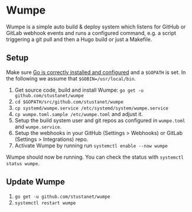# Wumpe

Wumpe is a simple auto build & deploy system which listens for GitHub or GitLab webhook events and runs a configured command, e.g. a script triggering a git pull and then a Hugo build or just a Makefile.

## Setup

Make sure [Go is correctly installed and configured](https://golang.org/doc/install) and a `$GOPATH` is set.
In the following we assume that `$GOBIN=/usr/local/bin`.

1. Get source code, build and install Wumpe: `go get -u github.com/stustanet/wumpe`
2. `cd $GOPATH/src/github.com/stustanet/wumpe`
3. `cp systemd/wumpe.service /etc/systemd/system/wumpe.service`
4. `cp wumpe.toml.sample /etc/wumpe.toml` and adjust it.
5. Setup the build system user and git repos as configured in `wumpe.toml` and `wumpe.service`.
6. Setup the webhooks in your GitHub (Settings > Webhooks) or GitLab (Settings > Integrations) repo.
7. Activate Wumpe by running run `systemctl enable --now wumpe`

Wumpe should now be running. You can check the status with `systemctl status wumpe`.

## Update Wumpe

1. `go get -u github.com/stustanet/wumpe`
2. `systemctl restart wumpe`

